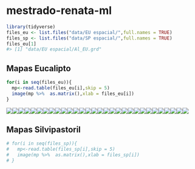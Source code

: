 
<!-- README.md is generated from README.Rmd. Please edit that file -->

# mestrado-renata-ml

``` r
library(tidyverse)
files_eu <- list.files("data/EU espacial/",full.names = TRUE)
files_sp <- list.files("data/SP espacial/",full.names = TRUE)
files_eu[1]
#> [1] "data/EU espacial/Al_EU.grd"
```

## Mapas Eucalipto

``` r
for(i in seq(files_eu)){
  mp<-read.table(files_eu[i],skip = 5)
  image(mp %>%  as.matrix(),xlab = files_eu[i])
}
```

![](README_files/figure-gfm/unnamed-chunk-4-1.png)<!-- -->![](README_files/figure-gfm/unnamed-chunk-4-2.png)<!-- -->![](README_files/figure-gfm/unnamed-chunk-4-3.png)<!-- -->![](README_files/figure-gfm/unnamed-chunk-4-4.png)<!-- -->![](README_files/figure-gfm/unnamed-chunk-4-5.png)<!-- -->![](README_files/figure-gfm/unnamed-chunk-4-6.png)<!-- -->![](README_files/figure-gfm/unnamed-chunk-4-7.png)<!-- -->![](README_files/figure-gfm/unnamed-chunk-4-8.png)<!-- -->![](README_files/figure-gfm/unnamed-chunk-4-9.png)<!-- -->![](README_files/figure-gfm/unnamed-chunk-4-10.png)<!-- -->![](README_files/figure-gfm/unnamed-chunk-4-11.png)<!-- -->![](README_files/figure-gfm/unnamed-chunk-4-12.png)<!-- -->![](README_files/figure-gfm/unnamed-chunk-4-13.png)<!-- -->![](README_files/figure-gfm/unnamed-chunk-4-14.png)<!-- -->![](README_files/figure-gfm/unnamed-chunk-4-15.png)<!-- -->![](README_files/figure-gfm/unnamed-chunk-4-16.png)<!-- -->![](README_files/figure-gfm/unnamed-chunk-4-17.png)<!-- -->![](README_files/figure-gfm/unnamed-chunk-4-18.png)<!-- -->![](README_files/figure-gfm/unnamed-chunk-4-19.png)<!-- -->![](README_files/figure-gfm/unnamed-chunk-4-20.png)<!-- -->![](README_files/figure-gfm/unnamed-chunk-4-21.png)<!-- -->![](README_files/figure-gfm/unnamed-chunk-4-22.png)<!-- -->![](README_files/figure-gfm/unnamed-chunk-4-23.png)<!-- -->![](README_files/figure-gfm/unnamed-chunk-4-24.png)<!-- -->![](README_files/figure-gfm/unnamed-chunk-4-25.png)<!-- -->![](README_files/figure-gfm/unnamed-chunk-4-26.png)<!-- -->![](README_files/figure-gfm/unnamed-chunk-4-27.png)<!-- -->![](README_files/figure-gfm/unnamed-chunk-4-28.png)<!-- -->![](README_files/figure-gfm/unnamed-chunk-4-29.png)<!-- -->![](README_files/figure-gfm/unnamed-chunk-4-30.png)<!-- -->

## Mapas Silvipastoril

``` r
# for(i in seq(files_sp)){
#   mp<-read.table(files_sp[i],skip = 5)
#   image(mp %>%  as.matrix(),xlab = files_sp[i])
# }
```
